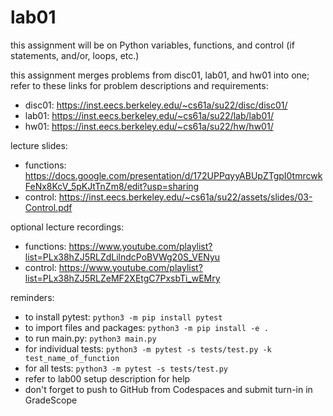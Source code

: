 # lab01
  
this assignment will be on Python variables, functions, and control (if statements, and/or, loops, etc.)
  
this assignment merges problems from disc01, lab01, and hw01 into one; refer to these links for problem descriptions and requirements:
  
- disc01: https://inst.eecs.berkeley.edu/~cs61a/su22/disc/disc01/
- lab01: https://inst.eecs.berkeley.edu/~cs61a/su22/lab/lab01/
- hw01: https://inst.eecs.berkeley.edu/~cs61a/su22/hw/hw01/
  
lecture slides: 
  
- functions: https://docs.google.com/presentation/d/172UPPqyyABUpZTgpI0tmrcwkFeNx8KcV_5pKJtTnZm8/edit?usp=sharing
- control: https://inst.eecs.berkeley.edu/~cs61a/su22/assets/slides/03-Control.pdf
  
optional lecture recordings:
- functions: https://www.youtube.com/playlist?list=PLx38hZJ5RLZdLilndcPoBVWg20S_VENyu
- control: https://www.youtube.com/playlist?list=PLx38hZJ5RLZeMF2XEtgC7PxsbTi_wEMry
  
reminders: 
  
- to install pytest: ```python3 -m pip install pytest```
- to import files and packages: ```python3 -m pip install -e .```
- to run main.py: ```python3 main.py```
- for individual tests: ```python3 -m pytest -s tests/test.py -k test_name_of_function```
- for all tests: ```python3 -m pytest -s tests/test.py```
- refer to lab00 setup description for help
- don't forget to push to GitHub from Codespaces and submit turn-in in GradeScope
